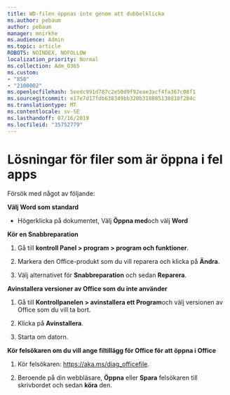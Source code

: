 ```yaml
---
title: WD-filen öppnas inte genom att dubbelklicka
ms.author: pebaum
author: pebaum
manager: mnirkhe
ms.audience: Admin
ms.topic: article
ROBOTS: NOINDEX, NOFOLLOW
localization_priority: Normal
ms.collection: Adm_O365
ms.custom:
- "850"
- "2100002"
ms.openlocfilehash: 5eedc991d787c2e50d9f92eae3acf4fa367c08f1
ms.sourcegitcommit: e17e7d17fdb638349bb320b318085138d18f284c
ms.translationtype: MT
ms.contentlocale: sv-SE
ms.lasthandoff: 07/16/2019
ms.locfileid: "35752779"
---
```

# <a name="solutions-for-files-opening-in-wrong-apps"></a>Lösningar för filer som är öppna i fel apps

Försök med något av följande:

**Välj Word som standard**

* Högerklicka på dokumentet, Välj **Öppna med**och välj **Word**

**Kör en Snabbreparation**

1. Gå till **kontroll Panel > program > program och funktioner**.

2. Markera den Office-produkt som du vill reparera och klicka på **Ändra**.

3. Välj alternativet för **Snabbreparation** och sedan **Reparera**.

**Avinstallera versioner av Office som du inte använder**

1. Gå till **Kontrollpanelen > avinstallera ett Program**och välj versionen av Office som du vill ta bort.

2. Klicka på **Avinstallera**.

3. Starta om datorn.

**Kör felsökaren om du vill ange filtillägg för Office för att öppna i Office**

1. Kör felsökaren: https://aka.ms/diag_officefile.

2. Beroende på din webbläsare, **Öppna** eller **Spara** felsökaren till skrivbordet och sedan **köra** den.
